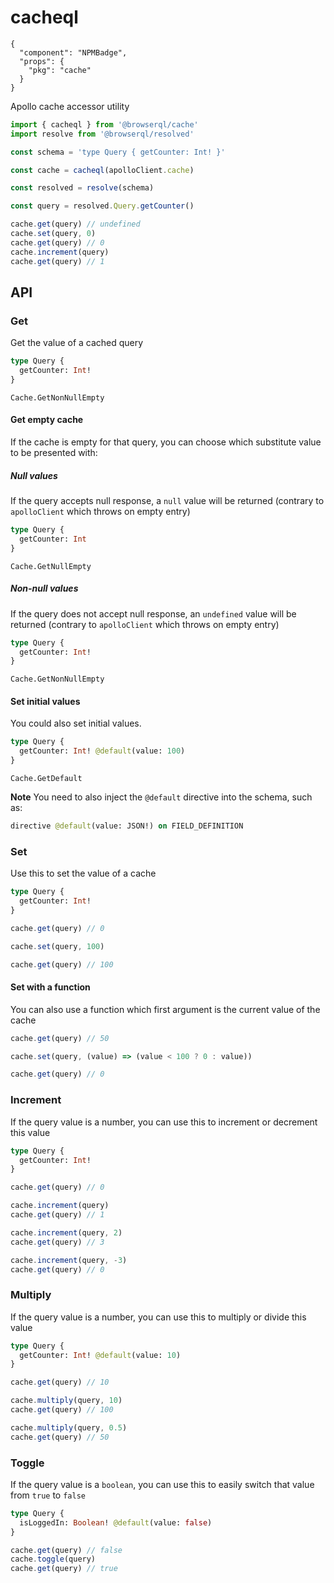 # cacheql

```component
{
  "component": "NPMBadge",
  "props": {
    "pkg": "cache"
  }
}
```

Apollo cache accessor utility

```javascript
import { cacheql } from '@browserql/cache'
import resolve from '@browserql/resolved'

const schema = 'type Query { getCounter: Int! }'

const cache = cacheql(apolloClient.cache)

const resolved = resolve(schema)

const query = resolved.Query.getCounter()

cache.get(query) // undefined
cache.set(query, 0)
cache.get(query) // 0
cache.increment(query)
cache.get(query) // 1
```

## API

### Get

Get the value of a cached query

```graphql
type Query {
  getCounter: Int!
}
```

```snapshot
Cache.GetNonNullEmpty
```

#### Get empty cache

If the cache is empty for that query, you can choose which substitute value to be presented with:

##### Null values

If the query accepts null response, a `null` value will be returned (contrary to `apolloClient` which throws on empty entry)

```graphql
type Query {
  getCounter: Int
}
```

```snapshot
Cache.GetNullEmpty
```

##### Non-null values

If the query does not accept null response, an `undefined` value will be returned (contrary to `apolloClient` which throws on empty entry)

```graphql
type Query {
  getCounter: Int!
}
```

```snapshot
Cache.GetNonNullEmpty
```

#### Set initial values

You could also set initial values.

```graphql
type Query {
  getCounter: Int! @default(value: 100)
}
```

```snapshot
Cache.GetDefault
```

**Note** You need to also inject the `@default` directive into the schema, such as:

```graphql
directive @default(value: JSON!) on FIELD_DEFINITION
```

### Set

Use this to set the value of a cache

```graphql
type Query {
  getCounter: Int!
}
```

```javascript
cache.get(query) // 0

cache.set(query, 100)

cache.get(query) // 100
```

#### Set with a function

You can also use a function which first argument is the current value of the cache

```javascript
cache.get(query) // 50

cache.set(query, (value) => (value < 100 ? 0 : value))

cache.get(query) // 0
```

### Increment

If the query value is a number, you can use this to increment or decrement this value

```graphql
type Query {
  getCounter: Int!
}
```

```javascript
cache.get(query) // 0

cache.increment(query)
cache.get(query) // 1

cache.increment(query, 2)
cache.get(query) // 3

cache.increment(query, -3)
cache.get(query) // 0
```

### Multiply

If the query value is a number, you can use this to multiply or divide this value

```graphql
type Query {
  getCounter: Int! @default(value: 10)
}
```

```javascript
cache.get(query) // 10

cache.multiply(query, 10)
cache.get(query) // 100

cache.multiply(query, 0.5)
cache.get(query) // 50
```

### Toggle

If the query value is a `boolean`, you can use this to easily switch that value from `true` to `false`

```graphql
type Query {
  isLoggedIn: Boolean! @default(value: false)
}
```

```javascript
cache.get(query) // false
cache.toggle(query)
cache.get(query) // true
```
